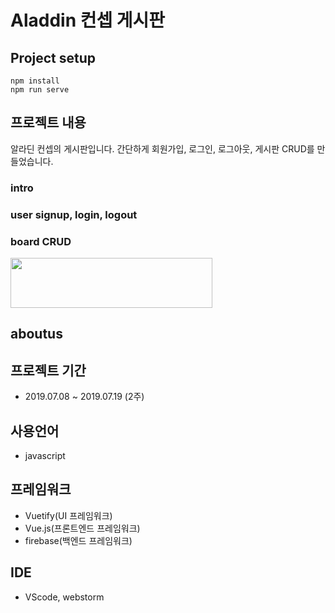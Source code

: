 # Aladdin 컨셉 게시판

## Project setup
```
npm install
npm run serve
```

## 프로젝트 내용

알라딘 컨셉의 게시판입니다. 간단하게 회원가입, 로그인, 로그아웃, 게시판 CRUD를 만들었습니다.

### intro


### user signup, login, logout


### board CRUD

<img src="https://i.imgur.com/F257Bfk.gif" width=80% height=80px>
</img>

## aboutus

## 프로젝트 기간

* 2019.07.08 ~ 2019.07.19 (2주)

## 사용언어

* javascript

## 프레임워크

* Vuetify(UI 프레임워크)
* Vue.js(프론트엔드 프레임워크)
* firebase(백엔드 프레임워크)

## IDE

* VScode, webstorm


